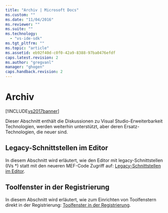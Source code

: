 ```yaml
---
title: "Archiv | Microsoft Docs"
ms.custom: ""
ms.date: "11/04/2016"
ms.reviewer: ""
ms.suite: ""
ms.technology: 
  - "vs-ide-sdk"
ms.tgt_pltfrm: ""
ms.topic: "article"
ms.assetid: eb92f40d-c0f0-42a9-8388-97ba0476efdf
caps.latest.revision: 2
ms.author: "gregvanl"
manager: "ghogen"
caps.handback.revision: 2
---
```

# Archiv
[!INCLUDE[vs2017banner](../code-quality/includes/vs2017banner.md)]

Dieser Abschnitt enthält die Diskussionen zu Visual Studio\-Erweiterbarkeit Technologien, werden weiterhin unterstützt, aber deren Ersatz\-Technologien, die neuer sind.  
  
## Legacy\-Schnittstellen im Editor  
 In diesem Abschnitt wird erläutert, wie den Editor mit legacy\-Schnittstellen \(IVs \*\) statt mit den neueren MEF\-Code Zugriff auf: [Legacy\-Schnittstellen im Editor](../extensibility/legacy-interfaces-in-the-editor.md).  
  
## Toolfenster in der Registrierung  
 In diesem Abschnitt wird erläutert, wie zum Einrichten von Toolfenstern direkt in der Registrierung: [Toolfenster in der Registrierung](../extensibility/tool-windows-in-the-registry.md).